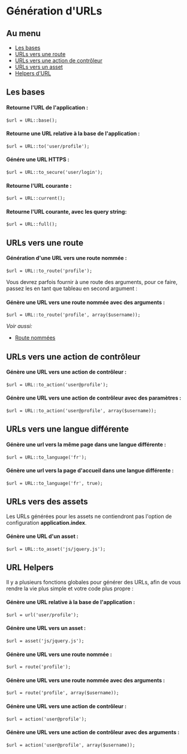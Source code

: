 # Génération d'URLs

## Au menu

- [Les bases](#the-basics)
- [URLs vers une route](#urls-to-routes)
- [URLs vers une action de contrôleur](#urls-to-controller-actions)
- [URLs vers un asset](#urls-to-assets)
- [Helpers d'URL](#url-helpers)

<a name="the-basics"></a>
## Les bases

#### Retourne l'URL de l'application :

    $url = URL::base();

#### Retourne une URL relative à la base de l'application :

    $url = URL::to('user/profile');

#### Génére une URL HTTPS :

    $url = URL::to_secure('user/login');

#### Retourne l'URL courante :

    $url = URL::current();

#### Retourne l'URL courante, avec les query string:

    $url = URL::full();

<a name="urls-to-routes"></a>
## URLs vers une route

#### Génération d'une URL vers une route nommée :

    $url = URL::to_route('profile');

Vous devrez parfois fournir à une route des arguments, pour ce faire, passez les en tant que tableau en second argument :
#### Génère une URL vers une route nommée avec des arguments :

    $url = URL::to_route('profile', array($username));

*Voir aussi:*

- [Route nommées](/docs/v3/doc/routes#named-routes)

<a name="urls-to-controller-actions"></a>
## URLs vers une action de contrôleur

#### Génère une URL vers une action de contrôleur :

    $url = URL::to_action('user@profile');

#### Génère une URL vers une action de contrôleur avec des paramètres :

    $url = URL::to_action('user@profile', array($username));

<a name="urls-to-a-different-language"></a>
## URLs vers une langue différente

#### Génère une url vers la même page dans une langue différente :

    $url = URL::to_language('fr');

#### Génère une url vers la page d'accueil dans une langue différente :

    $url = URL::to_language('fr', true);

<a name="urls-to-assets"></a>
## URLs vers des assets

Les URLs générées pour les assets ne contiendront pas l'option de configuration **application.index**.

#### Génère une URL d'un asset :

    $url = URL::to_asset('js/jquery.js');

<a name="url-helpers"></a>
## URL Helpers

Il y a plusieurs fonctions globales pour générer des URLs, afin de vous rendre la vie plus simple et votre code plus propre :

#### Génère une URL relative à la base de l'application :

    $url = url('user/profile');

#### Génère une URL vers un asset :

    $url = asset('js/jquery.js');

#### Génère une URL vers une route nommée :

    $url = route('profile');

#### Génère une URL vers une route nommée avec des arguments :

    $url = route('profile', array($username));

#### Génère une URL vers une action de contrôleur :

    $url = action('user@profile');

#### Génère une URL vers une action de contrôleur avec des arguments :

    $url = action('user@profile', array($username));
